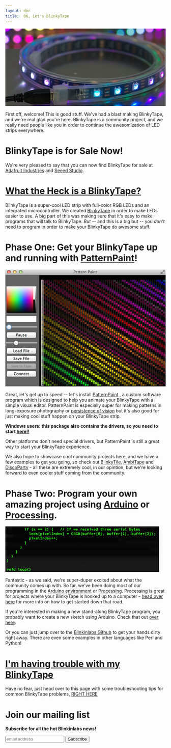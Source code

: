 ```yaml
---
layout: doc
title:  OK, Let's BlinkyTape
---
```

![Meet BlinkyTape](/images/blinkytape/big/bt_splash.jpg)

First off, welcome! This is good stuff.  We've had a blast making BlinkyTape, and we're real glad you're here.  BlinkyTape is a community project, and we really need people like you in order to continue the awesomization of LED strips everywhere.

# BlinkyTape is for Sale Now!

We're very pleased to say that you can now find BlinkyTape for sale at[ Adafruit Industries](http://www.adafruit.com/product/1605) and [Seeed Studio](http://www.seeedstudio.com/depot/blinkytape-basic-p-1679.html).

# [What the Heck is a BlinkyTape?](/blinkytape/about)

BlinkyTape is a super-cool LED strip with full-color RGB LEDs and an integrated microcontroller. We created [BlinkyTape](/blinkytape/about/) in order to make LEDs easier to use. A big part of this was making sure that it's easy to make programs that will talk to BlinkyTape. *But* -- and this is a big but -- you *don't* need to program in order to make your BlinkyTape do awesome stuff.

# Phase One: Get your BlinkyTape up and running with [PatternPaint](/software/patternpaint/)!

[![PatternPaint](/images/blinkytape/big/patternQT.png)](/software/patternpaint/)

Great, let's get up to speed -- let's install [PatternPaint](/software/patternpaint/) <!--- change to the docs version of patternpaint when it's ready --->, a custom software program which is designed to help you animate your BlinkyTape with a simple visual editor. PatternPaint is especially super for making patterns in long-exposure photography or [persistence of vision](http://en.wikipedia.org/wiki/Persistence_of_vision) but it's also good for just making cool stuff happen on your BlinkyTape strip.

**Windows users: this package also contains the drivers, so you need to start [here!!](/software/patternpaint/)**  

Other platforms don't need special drivers, but PatternPaint is still a great way to start your BlinkyTape experience.

We also hope to showcase cool community projects here, and we have a few examples to get you going, so check out [BlinkyTile](/blinkytile/), [AmbiTape](/ambitape/) and [DiscoParty](/software/discoparty/) - all these are extremely cool, in our opintion, but we're looking forward to even cooler stuff coming from the community.

# Phase Two: Program your own amazing project using [Arduino](/blinkytape/docs/arduino/) or [Processing](/blinkytape/docs/processing/).

![Programming!](/images/blinkytape/big/programming.png)

Fantastic - as we said, we're super-duper excited about what the community comes up with. So far, we've been doing most of our programming in the [Arduino environment](http://arduino.cc/en/Main/Software) or [Processing](http://processing.org/).  Processing is great for projects where your BlinkyTape is hooked up to a computer - [head over here](/blinkytape/docs/processing/) for more info on how to get started down that road.

If you're interested in making a new stand-along BlinkyTape program, you probably want to create a new sketch using Arduino. Check that out [over here](/blinkytape/docs/arduino/).

Or you can just jump over to the [Blinkinlabs Github](https://github.com/Blinkinlabs) to get your hands dirty right away. There are even some examples in other languages like Perl and Python!

# [I'm having trouble with my BlinkyTape](/blinkytape/docs/troubleshooting/)
Have no fear, just head over to this page with some troubleshooting tips for common BlinkyTape problems, [RIGHT HERE](/blinkytape/docs/troubleshooting/)

# Join our mailing list

**Subscribe for all the hot Blinkinlabs news!**

<!-- Begin MailChimp Signup Form -->
<div id="mc_embed_signup">
<form action="http://blinkiverse.us7.list-manage1.com/subscribe/post?u=dc573c24e7e76c16c7e391838&amp;id=e44ba946d9" method="post" id="mc-embedded-subscribe-form" name="mc-embedded-subscribe-form" class="validate" target="_blank" novalidate>
    <input type="email" value="" name="EMAIL" class="email" id="mce-EMAIL" placeholder="email address" required>
    <input type="hidden" value="btweb-avail-2013-07" name="SIGNUPSRC" id="SIGNUPSRC"/>
    <input type="submit" value="Subscribe" name="subscribe" id="mc-embedded-subscribe" class="button">
</form>
</div>

<!--End mc_embed_signup-->


